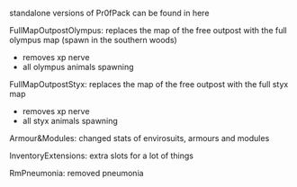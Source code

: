 standalone versions of Pr0fPack can be found in here

FullMapOutpostOlympus: replaces the map of the free outpost with the full olympus map (spawn in the southern woods)
  - removes xp nerve
  - all olympus animals spawning

FullMapOutpostStyx: replaces the map of the free outpost with the full styx map
  - removes xp nerve
  - all styx animals spawning

Armour&Modules: changed stats of envirosuits, armours and modules

InventoryExtensions: extra slots for a lot of things

RmPneumonia: removed pneumonia
